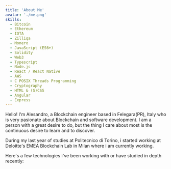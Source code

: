 ```yaml
---
title: 'About Me'
avatar: './me.png'
skills:
  - Bitcoin
  - Ethereum
  - IOTA
  - Zilliqa
  - Monero
  - JavaScript (ES6+)
  - Solidity
  - Web3
  - Typescript
  - Node.js
  - React / React Native
  - AWS
  - C POSIX Threads Programming
  - Cryptography
  - HTML & (S)CSS
  - Angular
  - Express
---
```


Hello! I'm Alesandro, a Blockchain engineer based in Felegara(PR), Italy who is very pasionate about Blockchain and software development.
I am a person with a great desire to do, but the thing I care about most is the continuous desire to learn and to discover.

During my last year of studies at Politecnico di Torino, i started working at Deloitte's EMEA Blockchain Lab in Milan where i am currently working.

Here's a few technologies I've been working with or have studied in depth recently:

